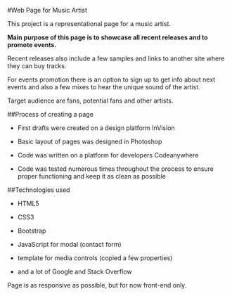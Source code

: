 #Web Page for Music Artist


This project is a representational page for a music artist. 

**Main purpose of this page is to showcase all recent releases and to promote events.** 

Recent releases also include a few samples and links to another site where they can buy tracks. 

For events promotion there is an option to sign up to get info about next events and also a few mixes to hear the unique sound of the artist. 

Target audience are fans, potential fans and other artists. 




##Process of creating a page

+ First drafts were created on a design platform InVision
+ Basic layout of pages was designed in Photoshop
+ Code was written on a platform for developers Codeanywhere

+ Code was tested numerous times throughout the process to ensure proper functioning and keep it as clean as possible


##Technologies used

+ HTML5
+ CSS3
+ Bootstrap
+ JavaScript for modal (contact form)
+ template for media controls (copied a few properties)

+ and a lot of Google and Stack Overflow

Page is as responsive as possible, but for now front-end only. 